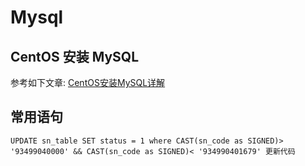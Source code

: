 # Mysql




## CentOS 安装 MySQL

参考如下文章: [CentOS安装MySQL详解](https://juejin.im/post/6844903870053761037)

## 常用语句

    UPDATE sn_table SET status = 1 where CAST(sn_code as SIGNED)> '93499040000' && CAST(sn_code as SIGNED)< '934990401679' 更新代码




